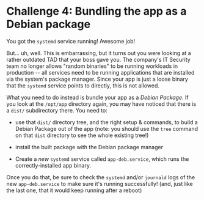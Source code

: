 Challenge 4: Bundling the app as a Debian package
=================================================

You got the `systemd` service running! Awesome job!

But... uh, well. This is embarrassing, but it turns out you were looking at a
rather outdated TAD that your boss gave you. The company's IT Security team no
longer allows "random binaries" to be running workloads in production -- all
services need to be running applications that are installed via the system's
package manager. Since your app is just a loose binary that the `systemd`
service points to directly, this is not allowed.

What you need to do instead is bundle your app as a *Debian Package*. If you
look at the `/opt/app` directory again, you may have noticed that there is a
`dist/` subdirectory there. You need to:

- use that `dist/` directory tree, and the right setup & commands, to build a
  Debian Package out of the app (note: you should use the `tree` command on that
  `dist` directory to see the whole existing tree!)

- install the built package with the Debian package manager

- Create a *new* `systemd` service called `app-deb.service`, which runs the
  correctly-installed app binary.

Once you do that, be sure to check the `systemd` and/or `journald` logs of the
new `app-deb.service` to make sure it's running successfully! (and, just like
the last one, that it would keep running after a reboot)
